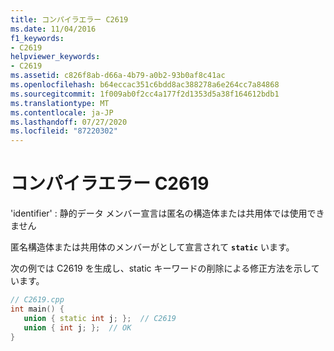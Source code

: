 ```yaml
---
title: コンパイラエラー C2619
ms.date: 11/04/2016
f1_keywords:
- C2619
helpviewer_keywords:
- C2619
ms.assetid: c826f8ab-d66a-4b79-a0b2-93b0af8c41ac
ms.openlocfilehash: b64eccac351c6bdd8ac388278a6e264cc7a84868
ms.sourcegitcommit: 1f009ab0f2cc4a177f2d1353d5a38f164612bdb1
ms.translationtype: MT
ms.contentlocale: ja-JP
ms.lasthandoff: 07/27/2020
ms.locfileid: "87220302"
---
```

# <a name="compiler-error-c2619"></a>コンパイラエラー C2619

'identifier' : 静的データ メンバー宣言は匿名の構造体または共用体では使用できません

匿名構造体または共用体のメンバーがとして宣言されて **`static`** います。

次の例では C2619 を生成し、static キーワードの削除による修正方法を示しています。

```cpp
// C2619.cpp
int main() {
   union { static int j; };  // C2619
   union { int j; };  // OK
}
```
